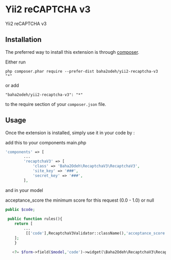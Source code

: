 Yii2 reCAPTCHA v3
=================
Yii2 reCAPTCHA v3

Installation
------------

The preferred way to install this extension is through [composer](http://getcomposer.org/download/).

Either run

```
php composer.phar require --prefer-dist baha2odeh/yii2-recaptcha-v3 "*"
```

or add

```
"baha2odeh/yii2-recaptcha-v3": "*"
```

to the require section of your `composer.json` file.


Usage
-----

Once the extension is installed, simply use it in your code by  :

add this to your components main.php

```php
'components' => [
        ...
        'recaptchaV3' => [
            'class' => 'Baha2Odeh\RecaptchaV3\RecaptchaV3',
            'site_key' => '###',
            'secret_key' => '###',
        ],

```

and in your model

acceptance_score the minimum score for this request (0.0 - 1.0) or null

```php
public $code;
 
 public function rules(){
 	return [
 		...
 		 [['code'],RecaptchaV3Validator::className(),'acceptance_score'=>null]
 	];
    }
```

```php
   <?= $form->field($model,'code')->widget(\Baha2Odeh\RecaptchaV3\RecaptchaV3Widget::className());
```


